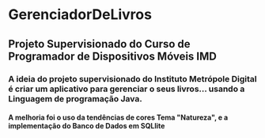 # GerenciadorDeLivros
## Projeto Supervisionado do Curso de Programador de Dispositivos Móveis IMD
### A ideia do projeto supervisionado do Instituto Metrópole Digital é criar um aplicativo para gerenciar o seus livros... usando a Linguagem de programação Java.
#### A melhoria foi o uso da tendências de cores Tema "Natureza", e a implementação do Banco de Dados em SQLlite
